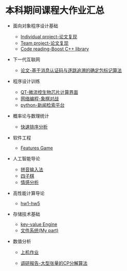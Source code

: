 # 本科期间课程大作业汇总

* 面向对象程序设计基础
  * [Individual project-论文复现](<https://github.com/heheda12345/Rectangle-Packing>)
  * [Team project-论文复现](<https://github.com/heheda12345/RST-Solver>)
  * [Code reading-Boost C++ library](面向对象程序设计基础/CodeReading.pdf)
* 下一代互联网
  
  * [论文-基于消息认证码与逐跳追溯的确定包标记算法](下一代互联网/基于消息认证码与逐跳追溯的确定包标记算法.pdf)
* 程序设计训练
  * [QT-微流控生物芯片计算界面](<https://github.com/heheda12345/Microfluidics>)
  * [网络编程-象棋对战](<https://github.com/heheda12345/Chinese-Chess>)
  * [python-新闻检索平台](<https://github.com/heheda12345/Search-Engine>)
* 概率论与数理统计
  
  * [快速排序分析](<https://github.com/heheda12345/Sort-Analyze>)
* 软件工程
  
  * [Features Game](<https://github.com/heheda12345/Homework> "SDK不允许外传，故暂缺")
* 人工智能导论
  * [拼音输入法](<https://github.com/heheda12345/Pinyin-Input-Method>)
  * [四子棋](<https://github.com/heheda12345/Connect4-AI>)
  * [情感分析](<https://github.com/heheda12345/Sentiment-Classification>)
* 高性能计算导论
  
  * [hw1-hw5](高性能计算导论/)
* 存储技术基础
  * [key-value Engine]()
  * [文件系统(My part)](<https://github.com/heheda12345/StorageClass-AWS>)
* 数值分析
  * [上机作业](数值分析/上机作业/)
  
  * [调研报告-大型张量的CP分解算法](数值分析/调研报告.pdf)
  
    

